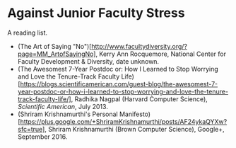 # Against Junior Faculty Stress

A reading list.

  * (The Art of Saying "No")[http://www.facultydiversity.org/?page=MM_ArtofSayingNo], Kerry Ann Rocquemore, National Center for Faculty Development & Diversity, date unknown.
  * (The Awesomest 7-Year Postdoc or: How I Learned to Stop Worrying and Love the Tenure-Track Faculty Life)[https://blogs.scientificamerican.com/guest-blog/the-awesomest-7-year-postdoc-or-how-i-learned-to-stop-worrying-and-love-the-tenure-track-faculty-life/], Radhika Nagpal (Harvard Computer Science), _Scientific American_, July 2013.
  * (Shriram Krishnamurthi's Personal Manifesto)[https://plus.google.com/+ShriramKrishnamurthi/posts/AF24ykaQYXw?sfc=true], Shriram Krishnamurthi (Brown Computer Science), Google+, September 2016.
